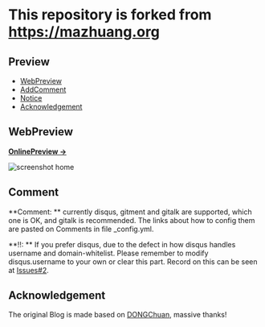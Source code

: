 # This repository is forked from <https://mazhuang.org>

## Preview

<!-- vim-markdown-toc GFM -->

* [WebPreview](#WebPreview)
* [AddComment](#Comment)
* [Notice](#Notice)
* [Acknowledgement](#Acknowledgement)

<!-- vim-markdown-toc -->

## WebPreview

**[OnlinePreview &rarr;](https://yuanzhi-zhu.github.io)**

![screenshot home](https://yuanzhi-zhu.github.io/assets/images/screenshots/myhome.png)

## Comment

**Comment: ** currently disqus, gitment and gitalk are supported, which one is OK, and gitalk is recommended. The links about how to config them are pasted on Comments in file \_config.yml.

**!!: ** If you prefer disqus, due to the defect in how disqus handles username and domain-whitelist. Please remember to modify disqus.username to  your own or clear this part. Record on this can be seen at [Issues#2][1].

## Acknowledgement

The original Blog is made based on [DONGChuan](https://dongchuan.github.io), massive thanks!

[1]: https://github.com/mzlogin/mzlogin.github.io/issues/2
[2]: https://github.com/mzlogin/chinese-copywriting-guidelines
